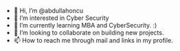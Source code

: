 - 👋 Hi, I’m @abdullahoncu
- 👀 I’m interested in Cyber Security
- 🌱 I’m currently learning MBA and CyberSecurity. :)
- 💞️ I’m looking to collaborate on building new projects.
- 📫 How to reach me through mail and links in my profile.   

<!---
abdullahoncu/abdullahoncu is a ✨ special ✨ repository because its `README.md` (this file) appears on your GitHub profile.
You can click the Preview link to take a look at your changes.
--->
